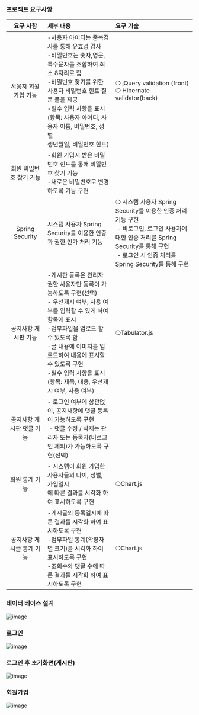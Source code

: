 ### 프로젝트 요구사항
|요구 사항|세부 내용|요구 기술|
|:---:|:---|:---|                                                                                                                                              
|사용자 회원 가입 기능|-사용자 아이디는 중복검사를 통해 유효성 검사<br>-비밀번호는 숫자,영문,특수문자를 조합하여 최소 8자리로 함<br>-비밀번호 찾기를 위한 사용자 비밀번호 힌트 질문 풀을 제공<br>-필수 입력 사항을 표시(항목: 사용자 아이디, 사용자 이름, 비밀번호, 성별<br>생년월일, 비밀번호 힌트) | ❍ jQuery validation (front)<br>❍ Hibernate validator(back)|
|회원 비밀번호 찾기 기능|-회원 가입시 받은 비밀번호 힌트를 통해 비밀번호 찾기 기능<br>-새로운 비밀번호로 변경하도록 기능 구현| |
|Spring Security <br> |시스템 사용자 Spring Security를 이용한 인증과 권한,인가 처리 기능 | ❍ 시스템 사용자 Spring Security를 이용한 인증 처리 기능 구현<br> - 비로그인, 로그인 사용자에 대한 인증 처리를 Spring Security를 통해 구현<br> - 로그인 시 인증 처리를 Spring Security를 통해 구현| ❍ Spring Security|
|공지사항 게시판 기능 | -게시판 등록은 관리자 권한 사용자만 등록이 가능하도록 구현(선택)<br>- 우선개시 여부, 사용 여부를 입력할 수 있게 하여 항목에 표시<br> -첨부파일을 업로드 할 수 있도록 함<br>-글 내용에 이미지를 업로드하여 내용에 표시할 수 있도록 구현<br>-필수 입력 사항을 표시(항목: 제목, 내용, 우선개시 여부, 사용 여부) |❍Tabulator.js|
|공지사항 게시판 댓글 기능 |- 로그인 여부에 상관없이, 공지사항에 댓글 등록이 가능하도록 구현<br> - 댓글 수정 / 삭제는 관리자 또는 등록자(비로그인 제외)가 가능하도록 구현(선택) | |
|회원 통계 기능  |- 시스템이 회원 가입한 사용자들의 나이, 성별, 가입일시<br>에 따른 결과를 시각화 하여 표시하도록 구현 |❍Chart.js|
|공지사항 게시글 통계 기능 | -게시글의 등록일시에 따른 결과를 시각화 하여 표시하도록 구현<br>-첨부파일 통계(확장자 별 크기)를 시각화 하여 표시하도록 구현<br>-조회수와 댓글 수에 따른 결과를 시각화 하여 표시하도록 구현 |❍Chart.js|
### 데이터 베이스 설계
![image](https://github.com/MinWook6457/Spring_CRUD/assets/103114126/a73a7208-846a-4b88-9f09-1bba8380e1ea)

### 로그인
![image](https://github.com/MinWook6457/Spring_CRUD/assets/103114126/5f8babb7-04a1-44d3-ac4a-0496544c7e9c)

### 로그인 후 초기화면(게시판)
![image](https://github.com/MinWook6457/Spring_CRUD/assets/103114126/7c354ba6-865f-47c5-8566-9ce60a5be6b2)

### 회원가입
![image](https://github.com/MinWook6457/Spring_CRUD/assets/103114126/94c12fb1-fb08-4303-9bf2-5da8627b8279)

